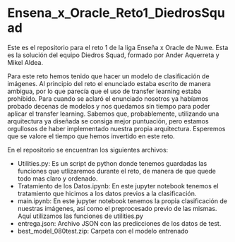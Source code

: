 # Ensena_x_Oracle_Reto1_DiedrosSquad
Este es el repositorio para el reto 1 de la liga Enseña x Oracle de Nuwe. Esta es la solución del equipo Diedros Squad, formado por Ander Aquerreta y Mikel Aldea.

Para este reto hemos tenido que hacer un modelo de clasificación de imágenes. Al principio del reto el enunciado estaba escrito de manera ambigua, por lo que parecía que el uso de transfer learning estaba prohibido. Para cuando se aclaró el enunciado nosotros ya habíamos probado decenas de modelos y nos quedamos sin tiempo para poder aplicar el transfer learning. Sabemos que, probablemente, utilizando una arquitectura ya diseñada se consiga mejor puntuación, pero estamos orgullosos de haber implementado nuestra propia arquitectura. Esperemos que se valore el tiempo que hemos invertido en este reto.

En el repositorio se encuentran los siguientes archivos:
- Utilities.py: Es un script de python donde tenemos guardadas las funciones que utlizaremos durante el reto, de manera de que quede todo mas claro y ordenado.
- Tratamiento de los Datos.ipynb: En este jupyter notebook tenemos el tratamiento que hicimos a los datos previos a la clasificación.
- main.ipynb: En este jupyter notebook tenemos la propia clasificación de nuestras imágenes, así como el preprocesado previo de las mismas. Aquí utilizamos las funciones de utilities.py
- entrega.json: Archivo JSON con las predicciones de los datos de test.
- best_model_080test.zip: Carpeta con el modelo entrenado
